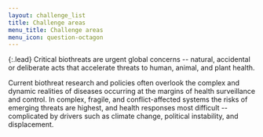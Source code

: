 ```yaml
---
layout: challenge_list
title: Challenge areas
menu_title: Challenge areas
menu_icon: question-octagon
---
```


{:.lead}
Critical biothreats are urgent global concerns -- natural, accidental or deliberate acts that accelerate threats to human, animal, and plant health.

Current biothreat research and policies often overlook the complex and dynamic realities of diseases occurring at the margins of health surveillance and control.
In complex, fragile, and conflict-affected systems the risks of emerging threats are highest, and health responses most difficult -- complicated by drivers such as climate change, political instability, and displacement.
